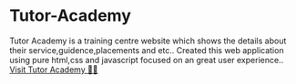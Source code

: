 # Tutor-Academy

Tutor Academy is a training centre website which shows the details about their service,guidence,placements and etc.. Created this web application using pure html,css and javascript focused on an great user experience..
[ Visit Tutor Academy 🧑‍💻 ](https://tutor-academy.netlify.app/)
